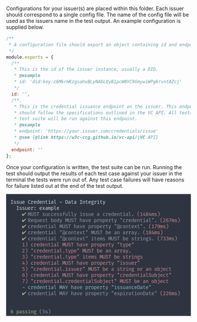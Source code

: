 Configurations for your issuer(s) are placed within this folder. Each issuer should correspond to a single config file. The name of the config file will be used as the issuers name in the test output. An example configuration is supplied below.

```js
/**
 * A configuration file should export an object containing id and endpoint.
 */
module.exports = {
  /**
   * This is the id of the issuer instance, usually a DID.
   * @example
   * id: 'did:key:z6MkrHKzgsahxBLyNAbLQyB1pcWNYC9GmywiWPgkrvntAZcj'
   */
  id: '',
  /**.
   * This is the credential issuance endpoint on the issuer. This endpoint
   * should follow the specifications outlined in the VC API. All tests in this
   * test suite will be run against this endpoint.
   * @example
   * endpoint: 'https://your.issuer.com/credentials/issue'
   * @see {@link https://w3c-ccg.github.io/vc-api/|VC API}
   */
  endpoint: ''
};
```

Once your configuration is written, the test suite can be run. Running the test should output the results of each test case against your issuer in the terminal the tests were run out of. Any test case failures will have reasons for failure listed out at the end of the test output.


![tests](../assets/tests.png)
